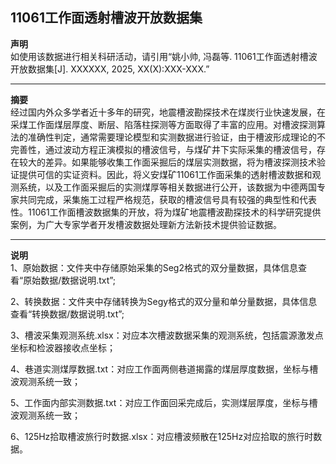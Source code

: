 ## 11061工作面透射槽波开放数据集  

**声明**  
如使用该数据进行相关科研活动，请引用“姚小帅, 冯磊等. 11061工作面透射槽波开放数据集[J]. XXXXXX, 2025, XX(X):XXX-XXX.”  

---
**摘要**  
经过国内外众多学者近十多年的研究，地震槽波勘探技术在煤炭行业快速发展，在采煤工作面煤层厚度、断层、陷落柱探测等方面取得了丰富的应用。对槽波探测算法的准确性判定，通常需要理论模型和实测数据进行验证，由于槽波形成理论的不完善性，通过波动方程正演模拟的槽波信号，与煤矿井下实际采集的槽波信号，存在较大的差异。如果能够收集工作面采掘后的煤层实测数据，将为槽波探测技术验证提供可信的实证资料。因此，将义安煤矿11061工作面采集的透射槽波数据和观测系统，以及工作面采掘后的实测煤厚等相关数据进行公开，该数据为中德两国专家共同完成，采集施工过程严格规范，获取的槽波信号具有较强的典型性和代表性。11061工作面槽波数据集的开放，将为煤矿地震槽波勘探技术的科学研究提供案例，为广大专家学者开发槽波数据处理新方法新技术提供验证数据。  

---
**说明**  
1、原始数据：文件夹中存储原始采集的Seg2格式的双分量数据，具体信息查看“原始数据/数据说明.txt”;

2、转换数据：文件夹中存储转换为Segy格式的双分量和单分量数据，具体信息查看“转换数据/数据说明.txt”;

3、槽波采集观测系统.xlsx：对应本次槽波数据采集的观测系统，包括震源激发点坐标和检波器接收点坐标；

4、巷道实测煤厚数据.txt：对应工作面两侧巷道揭露的煤层厚度数据，坐标与槽波观测系统一致；

5、工作面内部实测数据.txt：对应工作面回采完成后，实测煤层厚度，坐标与槽波观测系统一致；

6、125Hz拾取槽波旅行时数据.xlsx：对应槽波频散在125Hz对应拾取的旅行时数据。

